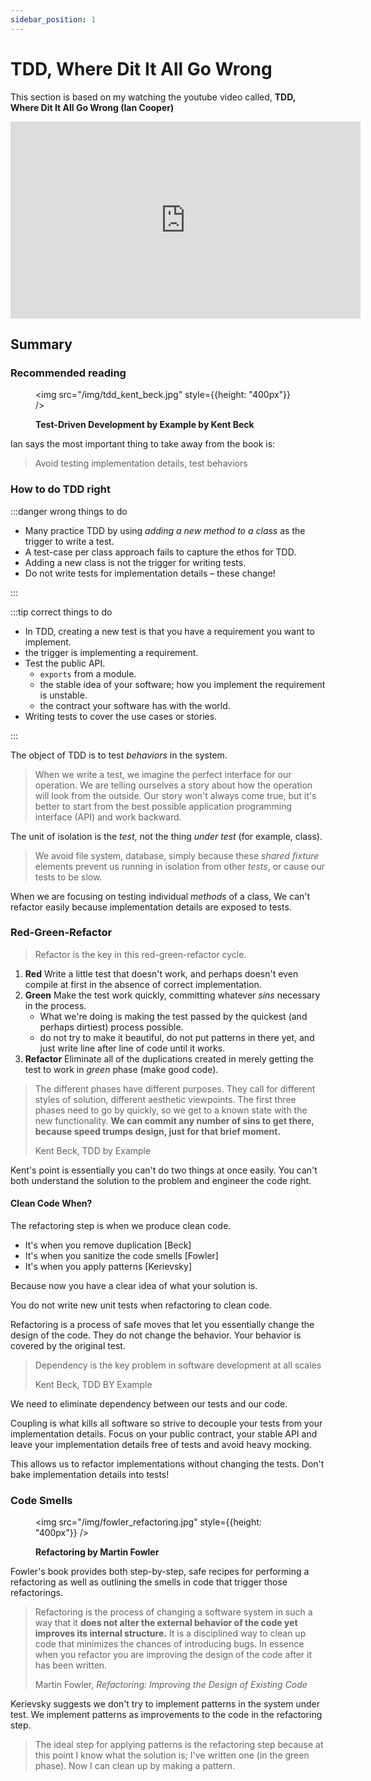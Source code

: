 ```yaml
---
sidebar_position: 1
---
```


# TDD, Where Dit It All Go Wrong

This section is based on my watching the youtube video called, **TDD, Where Dit It All Go Wrong (Ian Cooper)**

<iframe width="560" height="315" src="https://www.youtube.com/embed/EZ05e7EMOLM" title="YouTube video player" frameBorder="0" allow="accelerometer; autoplay; clipboard-write; encrypted-media; gyroscope; picture-in-picture" allowFullScreen></iframe>

## Summary

### Recommended reading

<figure>

<img src="/img/tdd_kent_beck.jpg" style={{height: "400px"}} />

<figcaption align="left"><b>Test-Driven Development by Example by Kent Beck</b></figcaption>

</figure>

Ian says the most important thing to take away from the book is:

> Avoid testing implementation details, test behaviors

### How to do TDD right

:::danger wrong things to do

- Many practice TDD by using _adding a new method to a class_ as the trigger to write a test.
- A test-case per class approach fails to capture the ethos for TDD.
- Adding a new class is not the trigger for writing tests.
- Do not write tests for implementation details &ndash; these change!

:::

:::tip correct things to do

- In TDD, creating a new test is that you have a requirement you want to implement.
- the trigger is implementing a requirement.
- Test the public API.
  - `exports` from a module.
  - the stable idea of your software; how you implement the requirement is unstable.
  - the contract your software has with the world.
- Writing tests to cover the use cases or stories.

:::

The object of TDD is to test _behaviors_ in the system.

> When we write a test, we imagine the perfect interface for our operation. We are telling ourselves a story about how the operation will look from the outside. Our story won't always come true, but it's better to start from the best possible application programming interface (API) and work backward.

The unit of isolation is the _test_, not the thing _under test_ (for example, class).

> We avoid file system, database, simply because these _shared fixture_ elements prevent us running in isolation from other _tests_, or cause our tests to be slow.

When we are focusing on testing individual _methods_ of a class, We can't refactor easily because implementation details are exposed to tests.

### Red-Green-Refactor

> Refactor is the key in this red-green-refactor cycle.

1. **Red** Write a little test that doesn't work, and perhaps doesn't even compile at first in the absence of correct implementation.
2. **Green** Make the test work quickly, committing whatever _sins_ necessary in the process.
   - What we're doing is making the test passed by the quickest (and perhaps dirtiest) process possible.
   - do not try to make it beautiful, do not put patterns in there yet, and just write line after line of code until it works.
3. **Refactor** Eliminate all of the duplications created in merely getting the test to work in _green_ phase (make good code).

> The different phases have different purposes. They call for different styles of solution, different aesthetic viewpoints. The first three phases need to go by quickly, so we get to a known state with the new functionality. **We can commit any number of sins to get there, because speed trumps design, just for that brief moment.**
>
> Kent Beck, TDD by Example

Kent's point is essentially you can't do two things at once easily. You can't both understand the solution to the problem and engineer the code right.

#### Clean Code When?

The refactoring step is when we produce clean code.

- It's when you remove duplication [Beck]
- It's when you sanitize the code smells [Fowler]
- It's when you apply patterns [Kerievsky]

Because now you have a clear idea of what your solution is.

You do not write new unit tests when refactoring to clean code.

Refactoring is a process of safe moves that let you essentially change the design of the code. They do not change the behavior. Your behavior is covered by the original test.

> Dependency is the key problem in software development at all scales
>
> Kent Beck, TDD BY Example

We need to eliminate dependency between our tests and our code.

Coupling is what kills all software so strive to decouple your tests from your implementation details. Focus on your public contract, your stable API and leave your implementation details free of tests and avoid heavy mocking.

This allows us to refactor implementations without changing the tests. Don't bake implementation details into tests!

### Code Smells

<figure>

<img src="/img/fowler_refactoring.jpg" style={{height: "400px"}} />

<figcaption align="left"><b>Refactoring by Martin Fowler</b></figcaption>

</figure>

Fowler's book provides both step-by-step, safe recipes for performing a refactoring as well as outlining the smells in code that trigger those refactorings.

> Refactoring is the process of changing a software system in such a way that it **does not alter the external behavior of the code yet improves its internal structure.** It is a disciplined way to clean up code that minimizes the chances of introducing bugs. In essence when you refactor you are improving the design of the code after it has been written.
>
> Martin Fowler, _Refactoring: Improving the Design of Existing Code_

Kerievsky suggests we don't try to implement patterns in the system under test. We implement patterns as improvements to the code in the refactoring step.

> The ideal step for applying patterns is the refactoring step because at this point I know what the solution is; I've written one (in the green phase). Now I can clean up by making a pattern.

<!---
### Hexagonal Architecture: Ports and Adapters

<figure>

<img src="/img/software_testing_anti_pattern.png" style={{height: "400px"}} />

<figcaption align="left"><b>Software Testing Ice-cream Cone Anti-Pattern</b></figcaption>

</figure>

This is unfortunately the common way that testing occurs in a lot of organizations. Before we release the software, there is a big big wave of manual testing going on, everyone's getting into the system running manual scripts, etc. Then below that there's some sort of big suite of selenium tests and then we have integration tests and the bottom we have a few developer tests.

This is a bit of a disaster, why?

First of all, this is really expensive unrepeatable, so you may want to automate your way out of that situation.

This one is very problematic and I'll tell you why.

If I change my UI to give it a nice classy new look and feel, I may not be changing any of the behaviors of my software. They do exactly the same thing that they did yesterday; I've just cleaned up the UI.

But these tools all break.

I'm driving the tools to test the behavior of my system, but they all break because I changed the way that my widgets work.

So they are very fragile and they also run very slowly. Quite often, when you run them overnight and you get the blame game in the morning. Someone's job in the organization is to determine who is to blame for last night's test failing.

If you have found yourself in a situation where you have somebody whose job every morning is to determine who's to blame for the test failing, you are doing it wrong.

So what you want is what's called the testing pyramid.

<br />

<img src="/img/test-pyramid.png" style={{height: "400px"}} />

The majority of your code should be tested by your developer tests. A small amount of code up here should test your widgets work correctly (UI tests) and in between there's a certain amount of integration testing where the two gets hooked together.
-->
